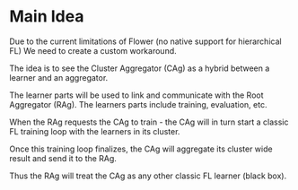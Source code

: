 # Main Idea

Due to the current limitations of Flower (no native support for hierarchical FL)
We need to create a custom workaround.

The idea is to see the Cluster Aggregator (CAg) as a hybrid between a learner and an aggregator.

The learner parts will be used to link and communicate with the Root Aggregator (RAg).
The learners parts include training, evaluation, etc.

When the RAg requests the CAg to train - the CAg will in turn start a classic FL training loop
with the learners in its cluster.

Once this training loop finalizes, the CAg will aggregate its cluster wide result
and send it to the RAg.

Thus the RAg will treat the CAg as any other classic FL learner (black box).
